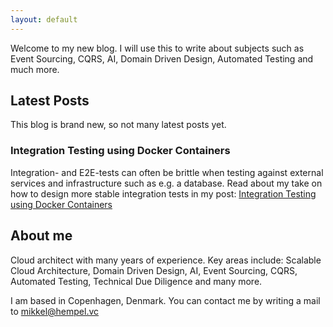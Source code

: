 ```yaml
---
layout: default
---
```


Welcome to my new blog. I will use this to write about subjects such as Event Sourcing, CQRS, AI, Domain Driven Design, Automated Testing and much more.

## Latest Posts

This blog is brand new, so not many latest posts yet.

### Integration Testing using Docker Containers

Integration- and E2E-tests can often be brittle when testing against external services and infrastructure such as e.g. a database.
Read about my take on how to design more stable integration tests in my post: [Integration Testing using Docker Containers](https://codingcronus.github.io/integration-tests-with-docker)

## About me

Cloud architect with many years of experience. Key areas include: Scalable Cloud Architecture, Domain Driven Design, AI, Event Sourcing, CQRS, Automated Testing, Technical Due Diligence and many more.

I am based in Copenhagen, Denmark. You can contact me by writing a mail to [mikkel@hempel.vc](mailto:mikkel@hempel.vc)
